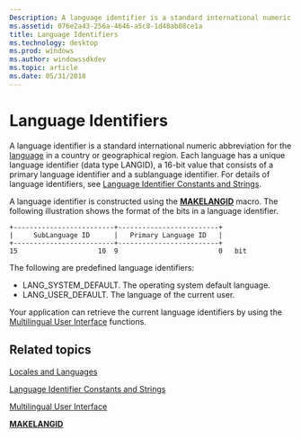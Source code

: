 ```yaml
---
Description: A language identifier is a standard international numeric abbreviation for the language in a country or geographical region.
ms.assetid: 076e2a43-256a-4646-a5c8-1d48ab08ce1a
title: Language Identifiers
ms.technology: desktop
ms.prod: windows
ms.author: windowssdkdev
ms.topic: article
ms.date: 05/31/2018
---
```


# Language Identifiers

A language identifier is a standard international numeric abbreviation for the [language](locales-and-languages.md) in a country or geographical region. Each language has a unique language identifier (data type LANGID), a 16-bit value that consists of a primary language identifier and a sublanguage identifier. For details of language identifiers, see [Language Identifier Constants and Strings](language-identifier-constants-and-strings.md).

A language identifier is constructed using the [**MAKELANGID**](/windows/desktop/api/Winnt/nf-winnt-makelangid) macro. The following illustration shows the format of the bits in a language identifier.

``` syntax
+-------------------------+-------------------------+
|     SubLanguage ID      |   Primary Language ID   |
+-------------------------+-------------------------+
15                    10  9                         0   bit
```

The following are predefined language identifiers:

-   LANG\_SYSTEM\_DEFAULT. The operating system default language.
-   LANG\_USER\_DEFAULT. The language of the current user.

Your application can retrieve the current language identifiers by using the [Multilingual User Interface](multilingual-user-interface.md) functions.

## Related topics

<dl> <dt>

[Locales and Languages](locales-and-languages.md)
</dt> <dt>

[Language Identifier Constants and Strings](language-identifier-constants-and-strings.md)
</dt> <dt>

[Multilingual User Interface](multilingual-user-interface.md)
</dt> <dt>

[**MAKELANGID**](/windows/desktop/api/Winnt/nf-winnt-makelangid)
</dt> </dl>

 

 



